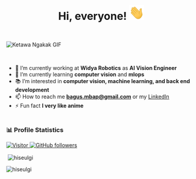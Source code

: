 <h1 align="center">Hi, everyone! <img src="https://raw.githubusercontent.com/ABSphreak/ABSphreak/master/gifs/Hi.gif" width="40px" /></h1>
<br>

![Ketawa Ngakak GIF](https://tenor.com/view/ketawa-ngakak-lucu-funy-miftah-gif-1154390126592383835)

<br>

- 🔭 I’m currently working at **Widya Robotics** as **AI Vision Engineer**
- 🌱 I’m currently learning **computer vision** and **mlops**
- 📚 I’m interested in **computer vision, machine learning, and back end development**
- 📫 How to reach me **bagus.mbap@gmail.com** or my [LinkedIn](https://www.linkedin.com/in/bagusprayoga)
- ⚡ Fun fact **I very like anime**
#

### 📊 Profile Statistics
<div align="left">
    <a href="#">
        <img alt="Visitor" src="https://visitor-badge.laobi.icu/badge?page_id=hiseulgi.hiseulgi">
    </a>
    <a href="https://github.com/hiseulgi?tab=followers">
        <img alt="GitHub followers" src="https://img.shields.io/github/followers/hiseulgi?color=green&logo=github">
    </a>
</div>

<p>&nbsp;<img align="center" src="https://github-readme-stats.vercel.app/api?username=hiseulgi&count_private=true&include_all_commits=true&theme=algolia&show_icons=true&locale=en" alt="hiseulgi" /></p>
<p><img align="left" src="https://github-readme-stats.vercel.app/api/top-langs?username=hiseulgi&theme=algolia&show_icons=true&locale=en&layout=compact" alt="hiseulgi" /></p>
